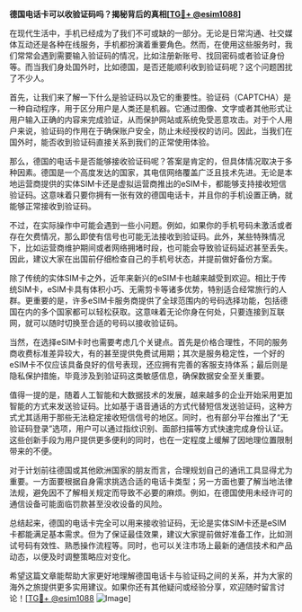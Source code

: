 **德国电话卡可以收验证码吗？揭秘背后的真相[[TG💪+ @esim1088](https://t.me/s/esim1088)]**

在现代生活中，手机已经成为了我们不可或缺的一部分。无论是日常沟通、社交媒体互动还是各种在线服务，手机都扮演着重要角色。然而，在使用这些服务时，我们常常会遇到需要输入验证码的情况，比如注册新账号、找回密码或者验证身份等。而当我们身处国外时，比如德国，是否还能顺利收到验证码呢？这个问题困扰了不少人。

首先，让我们来了解一下什么是验证码以及它的重要性。验证码（CAPTCHA）是一种自动程序，用于区分用户是人类还是机器。它通过图像、文字或者其他形式让用户输入正确的内容来完成验证，从而保护网站或系统免受恶意攻击。对于个人用户来说，验证码的作用在于确保账户安全，防止未经授权的访问。因此，当我们在国外时，能否收到验证码直接关系到我们的正常使用体验。

那么，德国的电话卡是否能够接收验证码呢？答案是肯定的，但具体情况取决于多种因素。德国是一个高度发达的国家，其电信网络覆盖广泛且技术先进。无论是本地运营商提供的实体SIM卡还是虚拟运营商推出的eSIM卡，都能够支持接收短信验证码。这意味着只要你拥有一张有效的德国电话卡，并且你的手机设置正确，就能够正常接收到验证码。

不过，在实际操作中可能会遇到一些小问题。例如，如果你的手机号码未激活或者存在欠费情况，那么即使有信号也可能无法接收到验证码。此外，某些特殊情况下，比如运营商维护期间或者网络拥堵时段，也可能会导致验证码延迟甚至丢失。因此，建议大家在出国前仔细检查自己的手机号状态，并提前做好备份方案。

除了传统的实体SIM卡之外，近年来新兴的eSIM卡也越来越受到欢迎。相比于传统SIM卡，eSIM卡具有体积小巧、无需剪卡等诸多优势，特别适合经常旅行的人群。更重要的是，许多eSIM卡服务商提供了全球范围内的号码选择功能，包括德国在内的多个国家都可以轻松获取。这意味着无论你身在何处，只要连接到互联网，就可以随时切换至合适的号码以接收验证码。

当然，在选择eSIM卡时也需要考虑几个关键点。首先是价格合理性，不同的服务商收费标准差异较大，有的甚至提供免费试用期；其次是服务稳定性，一个好的eSIM卡不仅应该具备良好的信号表现，还应拥有完善的客服支持体系；最后则是隐私保护措施，毕竟涉及到验证码这类敏感信息，确保数据安全至关重要。

值得一提的是，随着人工智能和大数据技术的发展，越来越多的企业开始采用更加智能的方式来发送验证码。比如基于语音通话的方式代替短信发送验证码，这种方式尤其适用于那些无法稳定接收短信信号的地区。同时，也有部分平台推出了“无验证码登录”选项，用户可以通过指纹识别、面部扫描等方式快速完成身份认证。这些创新手段为用户提供更多便利的同时，也在一定程度上缓解了因地理位置限制带来的不便。

对于计划前往德国或其他欧洲国家的朋友而言，合理规划自己的通讯工具显得尤为重要。一方面要根据自身需求挑选合适的电话卡类型；另一方面也要了解当地法律法规，避免因不了解相关规定而导致不必要的麻烦。例如，在德国使用未经许可的通信设备可能面临罚款甚至没收设备的风险。

总结起来，德国的电话卡完全可以用来接收验证码，无论是实体SIM卡还是eSIM卡都能满足基本需求。但为了保证最佳效果，建议大家提前做好准备工作，比如测试号码有效性、熟悉操作流程等。同时，也可以关注市场上最新的通信技术和产品动态，以便及时调整策略应对变化。

希望这篇文章能帮助大家更好地理解德国电话卡与验证码之间的关系，并为大家的海外之旅提供更多实用建议。如果你还有其他疑问或经验分享，欢迎随时留言讨论！[[TG💪+ @esim1088](https://t.me/s/esim1088) ![Image](https://i.postimg.cc/4NQfJmqS/Snipaste-2025-05-13-00-14-12.png)]